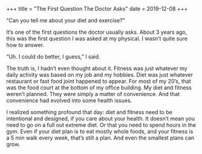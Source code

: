 +++
title = "The First Question The Doctor Asks"
date = 2019-12-08
+++

“Can you tell me about your diet and exercise?&#8221;

It’s one of the first questions the doctor usually asks. About 3 years ago, this was the first question I was asked at my physical. I wasn’t quite sure how to answer.

“Uh. I could do better, I guess,” I said.

The truth is, I hadn’t even thought about it. Fitness was just whatever my daily activity was based on my job and my hobbies. Diet was just whatever restaurant or fast food joint happened to appear. For most of my 20’s, that was the food court at the bottom of my office building. My diet and fitness weren’t planned. They were simply a matter of convenience. And that convenience had evolved into some health issues.

I realized something profound that day: diet and fitness need to be intentional and designed, if you care about your health. It doesn’t mean you need to go on a full out extreme diet. Or that you need to spend hours in the gym. Even if your diet plan is to eat mostly whole foods, and your fitness is a 5 min walk every week, that’s still a plan. And even the smallest plans can grow.